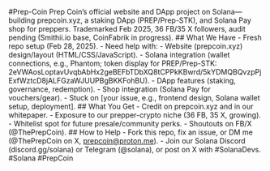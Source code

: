 #Prep-Coin Prep Coin’s official website and DApp project on Solana—building prepcoin.xyz, a staking DApp (PREP/Prep-STK), and Solana Pay shop for preppers. Trademarked Feb 2025, 36 FB/35 X followers, audit pending (Smithii.io base, CoinFabrik in progress). ## What We Have - Fresh repo setup (Feb 28, 2025). - Need help with: - Website (prepcoin.xyz) design/layout (HTML/CSS/JavaScript). - Solana integration (wallet connections, e.g., Phantom; token display for PREP/Prep-STK: 2eVWAosLoptavUvqbAbHx2geBEFbTDbXQ8tCPPkKBwrd/5kYDMQBQvzpPjExfWztcD8jALFGzaWJUUPBgBKKFohBU). - DApp features (staking, governance, redemption). - Shop integration (Solana Pay for vouchers/gear). - Stuck on [your issue, e.g., frontend design, Solana wallet setup, deployment]. ## What You Get - Credit on prepcoin.xyz and in our whitepaper. - Exposure to our prepper-crypto niche (36 FB, 35 X, growing). - Whitelist spot for future presale/community perks. - Shoutouts on FB/X (@ThePrepCoin). ## How to Help - Fork this repo, fix an issue, or DM me (@ThePrepCoin on X, prepcoin@proton.me). - Join our Solana Discord (discord.gg/solana) or Telegram (@solana), or post on X with #SolanaDevs. #Solana #PrepCoin
